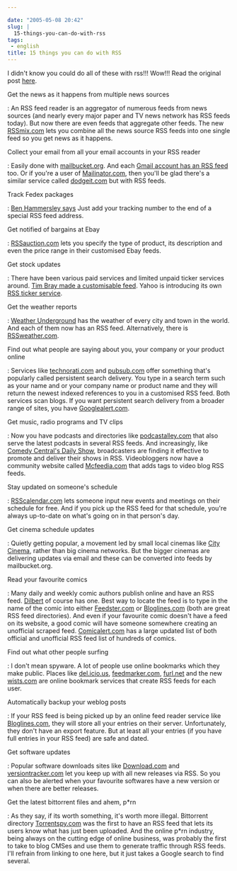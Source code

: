 ```yaml
---

date: "2005-05-08 20:42"
slug: |
  15-things-you-can-do-with-rss
tags:
 - english
title: 15 things you can do with RSS
---
```


I didn't know you could do all of these with rss!!! Wow!!! Read the
original post [here](http://timyang.com/comments.php?id=630_0_1_0_C).

Get the news as it happens from multiple news sources

:   An RSS feed reader is an aggregator of numerous feeds from news
    sources (and nearly every major paper and TV news network has RSS
    feeds today). But now there are even feeds that aggregate other
    feeds. The new [RSSmix.com](http://rssmix.com/) lets you combine all
    the news source RSS feeds into one single feed so you get news as it
    happens.

Collect your email from all your email accounts in your RSS reader

:   Easily done with [mailbucket.org](http://www.mailbucket.org/). And
    each [Gmail account has an RSS
    feed](http://forevergeek.com/geek_resources/gmail_rss_feed.php) too.
    Or if you're a user of [Mailinator.com](http://mailinator.com/),
    then you'll be glad there's a similar service called
    [dodgeit.com](http://dodgeit.com/) but with RSS feeds.

Track Fedex packages

:   [Ben Hammersley
    says](http://www.benhammersley.com/tools/fedex_package_tracking_in_rss.html)
    Just add your tracking number to the end of a special RSS feed
    address.

Get notified of bargains at Ebay

:   [RSSauction.com](http://www.rssauction.com/) lets you specify the
    type of product, its description and even the price range in their
    customised Ebay feeds.

Get stock updates

:   There have been various paid services and limited unpaid ticker
    services around. [Tim Bray made a customisable
    feed](http://www.tbray.org/ongoing/When/200x/2004/04/27/RSSticker).
    Yahoo is introducing its own [RSS ticker
    service](http://ticker.yahoo.com/).

Get the weather reports

:   [Weather Underground](http://www.wunderground.com/) has the weather
    of every city and town in the world. And each of them now has an RSS
    feed. Alternatively, there is
    [RSSweather.com](http://www.rssweather.com/).

Find out what people are saying about you, your company or your product online

:   Services like [technorati.com](http://technorati.com) and
    [pubsub.com](http://pubsub.com/) offer something that's popularly
    called persistent search delivery. You type in a search term such as
    your name and or your company name or product name and they will
    return the newest indexed references to you in a customised RSS
    feed. Both services scan blogs. If you want persistent search
    delivery from a broader range of sites, you have
    [Googlealert.com](http://www.googlealert.com/).

Get music, radio programs and TV clips

:   Now you have podcasts and directories like
    [podcastalley.com](http://www.podcastalley.com/) that also serve the
    latest podcasts in several RSS feeds. And increasingly, like [Comedy
    Central's Daily
    Show](http://www.comedycentral.com/mp/browsevideos.jhtml?s=ds),
    broadcasters are finding it effective to promote and deliver their
    shows in RSS. Videobloggers now have a community website called
    [Mcfeedia.com](http://mefeedia.com/) that adds tags to video blog
    RSS feeds.

Stay updated on someone's schedule

:   [RSScalendar.com](http://rsscalendar.com/) lets someone input new
    events and meetings on their schedule for free. And if you pick up
    the RSS feed for that schedule, you're always up-to-date on what's
    going on in that person's day.

Get cinema schedule updates

:   Quietly getting popular, a movement led by small local cinemas like
    [City Cinema](http://www.citycinema.net/), rather than big cinema
    networks. But the bigger cinemas are delivering updates via email
    and these can be converted into feeds by mailbucket.org.

Read your favourite comics

:   Many daily and weekly comic authors publish online and have an RSS
    feed. [Dilbert](http://dilbert.com/) of course has one. Best way to
    locate the feed is to type in the name of the comic into either
    [Feedster.com](http://feedster.com/) or
    [Bloglines.com](http://bloglines.com/) (both are great RSS feed
    directories). And even if your favourite comic doesn't have a feed
    on its website, a good comic will have someone somewhere creating an
    unofficial scraped feed.
    [Comicalert.com](http://www.comicalert.com/) has a large updated
    list of both official and unofficial RSS feed list of hundreds of
    comics.

Find out what other people surfing

:   I don't mean spyware. A lot of people use online bookmarks which
    they make public. Places like [del.icio.us](http://del.icio.us/),
    [feedmarker.com](http://feedmarker.com/),
    [furl.net](http://furl.net/) and the new
    [wists.com](http://wists.com/) are online bookmark services that
    create RSS feeds for each user.

Automatically backup your weblog posts

:   If your RSS feed is being picked up by an online feed reader service
    like [Bloglines.com](http://bloglines.com/), they will store all
    your entries on their server. Unfortunately, they don't have an
    export feature. But at least all your entries (if you have full
    entries in your RSS feed) are safe and dated.

Get software updates

:   Popular software downloads sites like
    [Download.com](http://download.com/) and
    [versiontracker.com](http://versiontracker.com/) let you keep up
    with all new releases via RSS. So you can also be alerted when your
    favourite softwares have a new version or when there are better
    releases.

Get the latest bittorrent files and ahem, p\*rn

:   As they say, if its worth something, it's worth more illegal.
    Bittorrent directory [Torrentspy.com](http://torrentspy.com/) was
    the first to have an RSS feed that lets its users know what has just
    been uploaded. And the online p\*rn industry, being always on the
    cutting edge of online business, was probably the first to take to
    blog CMSes and use them to generate traffic through RSS feeds. I'll
    refrain from linking to one here, but it just takes a Google search
    to find several.

